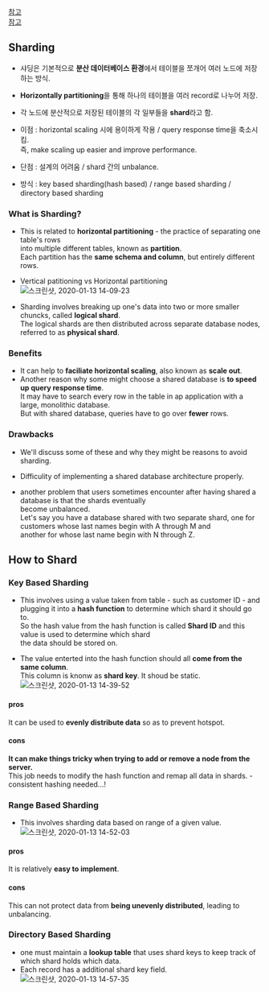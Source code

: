 [참고](https://www.digitalocean.com/community/tutorials/understanding-database-sharding)  
[참고](https://www.acodersjourney.com/database-sharding/)  
  
  
## Sharding  

  * 샤딩은 기본적으로 **분산 데이터베이스 환경**에서 테이블을 쪼개어 여러 노드에 저장하는 방식.  
  * **Horizontally partitioning**을 통해 하나의 테이블을 여러 record로 나누어 저장.  
  * 각 노드에 분산적으로 저장된 테이블의 각 일부들을 **shard**라고 함.  
  * 이점 : horizontal scaling 시에 용이하게 작용 / query response time을 축소시킴.  
   즉, make scaling up easier and improve performance.  
   
  * 단점 : 설계의 어려움  / shard 간의 unbalance.  
  * 방식 : key based sharding(hash based) / range based sharding / directory based sharding  
  
### What is Sharding?  

  * This is related to **horizontal partitioning** - the practice of separating one table's rows  
  into multiple different tables, known as **partition**.  
  Each partition has the **same schema and column**, but entirely different rows.  
  
  * Vertical patitioning vs Horizontal partitioning  
  ![스크린샷, 2020-01-13 14-09-23](https://user-images.githubusercontent.com/34915108/72234045-54e5a680-360e-11ea-97a4-dddec703325f.png)  
  
  
  * Sharding involves breaking up one's data into two or more smaller chuncks, called **logical shard**.  
  The logical shards are then distributed across separate database nodes, referred to as **physical shard**.  
  
  
### Benefits  
  * It can help to **faciliate horizontal scaling**, also known as **scale out**.  
  * Another reason why some might choose a shared database is **to speed up query response time**.  
  It may have to search every row in the table in ap application with a large, monolithic database.  
  But with shared database, queries have to go over **fewer** rows.  


### Drawbacks  
  * We'll discuss some of these and why they might be reasons to avoid sharding.  
    
  * Difficulity of implementing a shared database architecture properly.  
  * another problem that users sometimes encounter after having shared a database is that the shards eventually  
  become unbalanced.  
  Let's say you have a database shared with two separate shard, one for customers whose last names begin with A through M and  
  another for whose last name begin with N through Z.  
  
## How to Shard  

  ### Key Based Sharding   
  *  This involves using a value taken from table - such as customer ID - and plugging it into a **hash function** 
  to determine which shard it should go to.  
  So the hash value from the hash function is called **Shard ID** and this value is used to determine which shard  
  the data should be stored on.  
  
  * The value enterted into the hash function should all **come from the same column**.  
  This column is knonw as **shard key**. It shoud be static.  
  ![스크린샷, 2020-01-13 14-39-52](https://user-images.githubusercontent.com/34915108/72235422-7a29e300-3615-11ea-82c8-a15f930cb87a.png)
  #### pros 
  It can be used to **evenly distribute data** so as to prevent hotspot.  
  #### cons 
  **It can make things tricky when trying to add or remove a node from the server.**  
  This job needs to modify the hash function  and remap all data in shards.  - consistent hashing needed...!  
  
  
  
  ### Range Based Sharding   
  * This involves sharding data based on range of a given value.  
  ![스크린샷, 2020-01-13 14-52-03](https://user-images.githubusercontent.com/34915108/72235425-7c8c3d00-3615-11ea-91e5-09c314552e57.png)
  #### pros  
  It is relatively **easy to implement**.  
  #### cons  
  This can not protect data from **being unevenly distributed**, leading to unbalancing.  
  
  ### Directory Based Sharding  
  * one must maintain a **lookup table** that uses shard keys to keep track of which shard holds which data.  
  * Each record has a additional shard key field.  
![스크린샷, 2020-01-13 14-57-35](https://user-images.githubusercontent.com/34915108/72235429-7e560080-3615-11ea-829a-78f0d6707ef1.png)  
  
